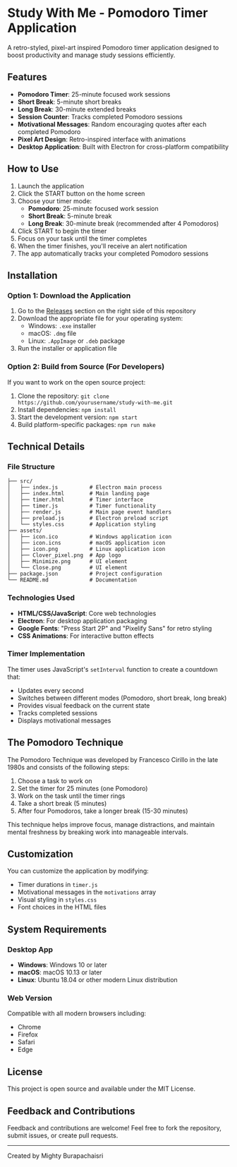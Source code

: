 # Study With Me - Pomodoro Timer Application

A retro-styled, pixel-art inspired Pomodoro timer application designed to boost productivity and manage study sessions efficiently.

## Features

- **Pomodoro Timer**: 25-minute focused work sessions
- **Short Break**: 5-minute short breaks
- **Long Break**: 30-minute extended breaks
- **Session Counter**: Tracks completed Pomodoro sessions
- **Motivational Messages**: Random encouraging quotes after each completed Pomodoro
- **Pixel Art Design**: Retro-inspired interface with animations
- **Desktop Application**: Built with Electron for cross-platform compatibility

## How to Use

1. Launch the application
2. Click the START button on the home screen
3. Choose your timer mode:
   - **Pomodoro**: 25-minute focused work session
   - **Short Break**: 5-minute break
   - **Long Break**: 30-minute break (recommended after 4 Pomodoros)
4. Click START to begin the timer
5. Focus on your task until the timer completes
6. When the timer finishes, you'll receive an alert notification
7. The app automatically tracks your completed Pomodoro sessions

## Installation

### Option 1: Download the Application
1. Go to the [Releases](https://github.com/yourusername/study-with-me/releases) section on the right side of this repository
2. Download the appropriate file for your operating system:
   - Windows: `.exe` installer
   - macOS: `.dmg` file
   - Linux: `.AppImage` or `.deb` package
3. Run the installer or application file

### Option 2: Build from Source (For Developers)
If you want to work on the open source project:
1. Clone the repository: `git clone https://github.com/yourusername/study-with-me.git`
2. Install dependencies: `npm install`
3. Start the development version: `npm start`
4. Build platform-specific packages: `npm run make`

## Technical Details

### File Structure
```
├── src/
│   ├── index.js          # Electron main process
│   ├── index.html        # Main landing page
│   ├── timer.html        # Timer interface
│   ├── timer.js          # Timer functionality
│   ├── render.js         # Main page event handlers
│   ├── preload.js        # Electron preload script
│   └── styles.css        # Application styling
├── assets/
│   ├── icon.ico          # Windows application icon
│   ├── icon.icns         # macOS application icon
│   ├── icon.png          # Linux application icon
│   ├── Clover_pixel.png  # App logo
│   ├── Minimize.png      # UI element
│   └── Close.png         # UI element
├── package.json          # Project configuration
└── README.md             # Documentation
```

### Technologies Used
- **HTML/CSS/JavaScript**: Core web technologies
- **Electron**: For desktop application packaging
- **Google Fonts**: "Press Start 2P" and "Pixelify Sans" for retro styling
- **CSS Animations**: For interactive button effects

### Timer Implementation
The timer uses JavaScript's `setInterval` function to create a countdown that:
- Updates every second
- Switches between different modes (Pomodoro, short break, long break)
- Provides visual feedback on the current state
- Tracks completed sessions
- Displays motivational messages

## The Pomodoro Technique

The Pomodoro Technique was developed by Francesco Cirillo in the late 1980s and consists of the following steps:

1. Choose a task to work on
2. Set the timer for 25 minutes (one Pomodoro)
3. Work on the task until the timer rings
4. Take a short break (5 minutes)
5. After four Pomodoros, take a longer break (15-30 minutes)

This technique helps improve focus, manage distractions, and maintain mental freshness by breaking work into manageable intervals.

## Customization

You can customize the application by modifying:
- Timer durations in `timer.js`
- Motivational messages in the `motivations` array
- Visual styling in `styles.css`
- Font choices in the HTML files

## System Requirements

### Desktop App
- **Windows**: Windows 10 or later
- **macOS**: macOS 10.13 or later
- **Linux**: Ubuntu 18.04 or other modern Linux distribution

### Web Version
Compatible with all modern browsers including:
- Chrome
- Firefox
- Safari
- Edge

## License

This project is open source and available under the MIT License.

## Feedback and Contributions

Feedback and contributions are welcome! Feel free to fork the repository, submit issues, or create pull requests.

---

Created by Mighty Burapachaisri

